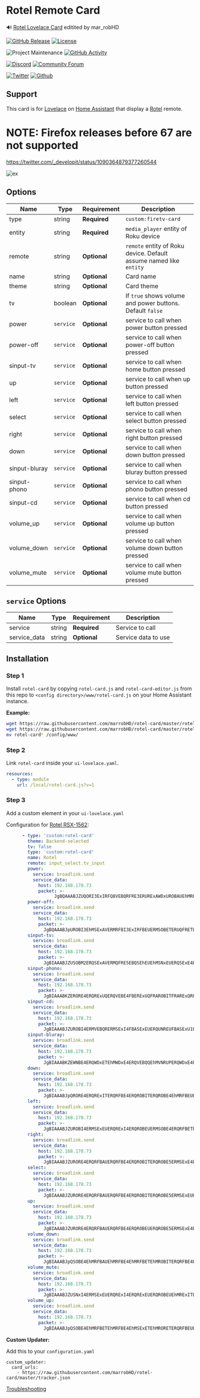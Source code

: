 # Rotel Remote Card
🔊 [Rotel Lovelace Card](https://github.com/custom-cards/roku-card) editited by mar_robHD

[![GitHub Release][releases-shield]][releases]
[![License][license-shield]](LICENSE.md)

![Project Maintenance][maintenance-shield]
[![GitHub Activity][commits-shield]][commits]

[![Discord][discord-shield]][discord]
[![Community Forum][forum-shield]][forum]

[![Twitter][twitter]][twitter]
[![Github][github]][github]

## Support

This card is for [Lovelace](https://www.home-assistant.io/lovelace) on [Home Assistant](https://www.home-assistant.io/) that display a [Rotel](http://www.rotel.com/de/home-theater) remote.

# NOTE: Firefox releases before 67 are not supported
https://twitter.com/_developit/status/1090364879377260544

![ex](https://i.imgur.com/ff9GHRC.png)

## Options

| Name | Type | Requirement | Description
| ---- | ---- | ------- | -----------
| type | string | **Required** | `custom:firetv-card`
| entity | string | **Required** | `media_player` entity of Roku device
| remote | string | **Optional** | `remote` entity of Roku device. Default assume named like `entity`
| name | string | **Optional** | Card name
| theme | string | **Optional** | Card theme
| tv | boolean | **Optional** | If `true` shows volume and power buttons. Default `false`
| power | `service` | **Optional**| service to call when power button pressed
| power-off | `service` | **Optional**| service to call when power-off button pressed
| sinput-tv | `service` | **Optional**| service to call when home button pressed
| up | `service` | **Optional**| service to call when up button pressed
| left | `service` | **Optional**| service to call when left button pressed
| select | `service` | **Optional**| service to call when select button pressed
| right | `service` | **Optional**| service to call when right button pressed
| down | `service` | **Optional**| service to call when down button pressed
| sinput-bluray | `service` | **Optional**| service to call when bluray button pressed
| sinput-phono | `service` | **Optional**| service to call when phono button pressed
| sinput-cd | `service` | **Optional**| service to call when cd button pressed
| volume_up | `service` | **Optional**| service to call when volume up button pressed
| volume_down | `service` | **Optional**| service to call when volume down button pressed
| volume_mute | `service` | **Optional**| service to call when volume mute button pressed


## `service` Options
| Name | Type | Requirement | Description
| ---- | ---- | ------- | -----------
| service | string | **Required** | Service to call
| service_data | string | **Optional** | Service data to use


## Installation

### Step 1

Install `rotel-card` by copying `rotel-card.js` and `rotel-card-editor.js` from this repo to `<config directory>/www/rotel-card.js` on your Home Assistant instance.

**Example:**

```bash
wget https://raw.githubusercontent.com/marrobHD/rotel-card/master/rotel-card.js
wget https://raw.githubusercontent.com/marrobHD/rotel-card/master/rotel-card-editor.js
mv rotel-card* /config/www/
```

### Step 2

Link `rotel-card` inside your `ui-lovelace.yaml`.

```yaml
resources:
  - type: module
    url: /local/rotel-card.js?v=1
```

### Step 3

Add a custom element in your `ui-lovelace.yaml`

Configuration for [Rotel RSX-1562](http://www.rotel.com/sites/default/files/product/rsx1562_silver.jpg):

```yaml
      - type: 'custom:rotel-card'
        theme: Backend-selected
        tv: false
        type: 'custom:rotel-card'
        name: Rotel
        remote: input_select.tv_input
        power:
          service: broadlink.send
          service_data:
            host: 192.168.178.73
            packet: >-
                  JgBQAAABJZUQORI3ExIRFQ8VEBQRFRE3ERURExAWDxUROBAUEhMRFBAUERUQFQ86EDkQFREUEDgROhA6EDkQFBAVEDkRORAUEgAFuQABJ0oQAA0FAAAAAAAAAAA=
        power-off:
          service: broadlink.send
          service_data:
            host: 192.168.178.73
            packet: >-
              JgBQAAABJpUROBI3EhMSExAVERMRFBI3ExIRFBEUERMSOBETERUQFRETERMRFBITERQRExEUETgRORE4EjgSNxQ2ETgSNxEUEQAFuQABJksSAA0FAAAAAAAAAAA=
        sinput-tv:
          service: broadlink.send
          service_data:
            host: 192.168.178.73
            packet: >-
              JgBIAAABJZUSOBM2ERQSExAVERMQFRE5EBQSEhEUEhMSNxEUERQSExE4ERQSEhI4ERMSFBAUERQRExI4EzYRFBI3EjgRORA5EgANBQ==
        sinput-phono:
          service: broadlink.send
          service_data:
            host: 192.168.178.73
            packet: >-
              JgBIAAABKZERORE4ERQRExUQERQVEBE4FBERExUQFRAROBITFRARExQRFRARFBE4FRAUEBITERQROBE5FDUVEBE4EjgROBU0FQANBQ==
        sinput-cd:
          service: broadlink.send
          service_data:
            host: 192.168.178.73
            packet: >-
              JgBIAAABJZUROBI4ERMVEBQRERMSExI4FBASExEUERQUNREUFBASExU1FBASExEUERMSExUQERQRExQ2ETgUNhE4FDYROBE4FQANBQ==
        sinput-bluray:
          service: broadlink.send
          service_data:
            host: 192.168.178.73
            packet: >-
              JgBIAAABKZEWNBE4ERQWDxETEhMWDxE4ERQVEBQQEhMVNRUPERQWDxE4FjQROBEUERMSExUQERQUEBUQERQWMxU1ETgROBU1EgANBQ==
        down:
          service: broadlink.send
          service_data:
            host: 192.168.178.73
            packet: >-
              JgBIAAABJpQRORE4ERQRExITERQRFBE4ERQROBITERQROBE4EhMRFBEUERMSExE4EjgRFBE4ERQROBE5ETgRFBETEjgRFBE4EQANBQ==
        left:
          service: broadlink.send
          service_data:
            host: 192.168.178.73
            packet: >-
              JgBIAAABJZUROBI4ERMSExEUERQRExI4ERQROBEUERMSOBE4ERQRFBETEhMSNxI4ETgSExEUERMSOBE4EhQRExETEjgROBI4EQANBQ==
        right:
          service: broadlink.send
          service_data:
            host: 192.168.178.73
            packet: >-
              JgBIAAABJZURORE4ERQRFBAUERQRFBE4ERQROBITERQROBE5ERMSExE4EhMROBI3EhQRFBE4ERQRExI4ERQRExE5ETgRFBE4EQANBQ==
        select:
          service: broadlink.send
          service_data:
            host: 192.168.178.73
            packet: >-
              JgBIAAABJZURORE4ERQRFBAUERQRFBE4ERQROBITERQROBE5ERMSExEUETgRORE4ETgSExEUERQROBEUERQRExEUETgSOBE4EQANBQ==
        up:
          service: broadlink.send
          service_data:
            host: 192.168.178.73
            packet: >-
              JgBIAAABJZURORE4ERQRFBAUERQRFBE4ERQROBEUERQROBE5ERMSExE4EjgROBITETgSExE5ERMSExEUERMSOBETEjgRFBE4EQANBQ==
        volume_down:
          service: broadlink.send
          service_data:
            host: 192.168.178.73
            packet: >-
              JgBIAAABJpQSOBE4EhMRFBAUEhMRFBE4EhMRFBETEhMROBITERQRFBE4ETgTNxEUETgRFBEUERMSExEUERMSOBEUETgROBI4EQANBQ==
        volume_mute:
          service: broadlink.send
          service_data:
            host: 192.168.178.73
            packet: >-
              JgBIAAABJZUSNxI4ERMSExEUERQRExI4ERQRExEUERQROBEUEhMRExITERQRExI4ETgSExITERQROBE4EjgRFBETEjgROBE5EQANBQ==
        volume_up:
          service: broadlink.send
          service_data:
            host: 192.168.178.73
            packet: >-
              JgBIAAABJpQSOBE4EhMRFBETEhMRFBE4EhMSExETEhMRORETERQRFBEUETgROBEUETkRExITERQROBEUERQROBEUETgROBI4EQANBQ==
```

**Custom Updater:**

Add this to your `configuration.yaml`

```
custom_updater:
  card_urls:
    - https://raw.githubusercontent.com/marrobHD/rotel-card/master/tracker.json
```


[Troubleshooting](https://github.com/thomasloven/hass-config/wiki/Lovelace-Plugins)

[commits-shield]: https://img.shields.io/github/commit-activity/y/marrobHD/rotel-card.svg?style=for-the-badge
[commits]: https://github.com/marrobHD/rotel-card/commits/master
[discord]: https://discord.gg/ND4emRS
[discord-shield]: https://img.shields.io/discord/579704220970909717.svg?style=for-the-badge
[forum-shield]: https://img.shields.io/badge/community-forum-brightgreen.svg?style=for-the-badge
[forum]: https://community.home-assistant.io/t/lovelace-rotel-remote-card/91476
[license-shield]: https://img.shields.io/github/license/marrobHD/rotel-card.svg?style=for-the-badge
[maintenance-shield]: https://img.shields.io/badge/maintainer-marrobHD-blue.svg?style=for-the-badge
[releases-shield]: https://img.shields.io/github/release/marrobHD/rotel-card.svg?style=for-the-badge
[releases]: https://github.com/marrobHD/rotel-card/releases
[twitter]: https://img.shields.io/twitter/follow/mar_robHD.svg?style=social
[github]: https://img.shields.io/github/followers/marrobHD.svg?style=social
